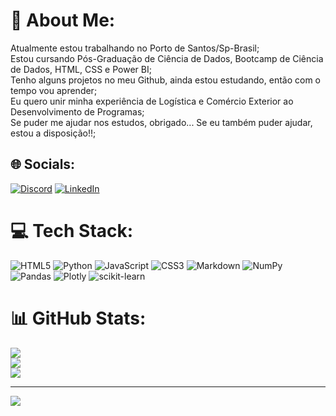 # 💫 About Me:
Atualmente estou trabalhando no Porto de Santos/Sp-Brasil;<br>Estou cursando Pós-Graduação de Ciência de Dados, Bootcamp de Ciência de Dados, HTML, CSS e Power BI;<br>Tenho alguns projetos no meu Github, ainda estou estudando, então com o tempo vou aprender;<br>Eu quero unir minha experiência de Logística e Comércio Exterior ao Desenvolvimento de Programas;<br>Se puder me ajudar nos estudos, obrigado... Se eu também puder ajudar, estou a disposição!!;<br>


## 🌐 Socials:
[![Discord](https://img.shields.io/badge/Discord-%237289DA.svg?logo=discord&logoColor=white)](htttps://discord.gg/fabricionettto#9051) [![LinkedIn](https://img.shields.io/badge/LinkedIn-%230077B5.svg?logo=linkedin&logoColor=white)](https://linkedin.com/in/https://www.linkedin.com/in/fabricio-neto-pcd-aba05b27/) 

# 💻 Tech Stack:
![HTML5](https://img.shields.io/badge/html5-%23E34F26.svg?style=for-the-badge&logo=html5&logoColor=white) ![Python](https://img.shields.io/badge/python-3670A0?style=for-the-badge&logo=python&logoColor=ffdd54) ![JavaScript](https://img.shields.io/badge/javascript-%23323330.svg?style=for-the-badge&logo=javascript&logoColor=%23F7DF1E) ![CSS3](https://img.shields.io/badge/css3-%231572B6.svg?style=for-the-badge&logo=css3&logoColor=white) ![Markdown](https://img.shields.io/badge/markdown-%23000000.svg?style=for-the-badge&logo=markdown&logoColor=white) ![NumPy](https://img.shields.io/badge/numpy-%23013243.svg?style=for-the-badge&logo=numpy&logoColor=white) ![Pandas](https://img.shields.io/badge/pandas-%23150458.svg?style=for-the-badge&logo=pandas&logoColor=white) ![Plotly](https://img.shields.io/badge/Plotly-%233F4F75.svg?style=for-the-badge&logo=plotly&logoColor=white) ![scikit-learn](https://img.shields.io/badge/scikit--learn-%23F7931E.svg?style=for-the-badge&logo=scikit-learn&logoColor=white)
# 📊 GitHub Stats:
![](https://github-readme-stats.vercel.app/api?username=Fabricionettto&theme=dark&hide_border=false&include_all_commits=false&count_private=false)<br/>
![](https://github-readme-streak-stats.herokuapp.com/?user=Fabricionettto&theme=dark&hide_border=false)<br/>
![](https://github-readme-stats.vercel.app/api/top-langs/?username=Fabricionettto&theme=dark&hide_border=false&include_all_commits=false&count_private=false&layout=compact)

---
[![](https://visitcount.itsvg.in/api?id=Fabricionettto&icon=0&color=0)](https://visitcount.itsvg.in)

<!-- Proudly created with GPRM ( https://gprm.itsvg.in ) -->
